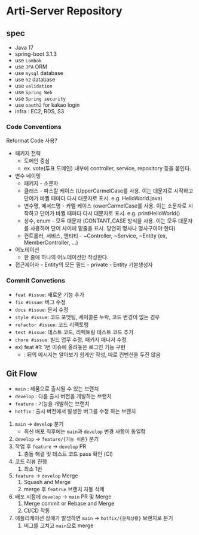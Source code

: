 # Arti-Server Repository

## spec
- Java 17
- spring-boot 3.1.3
- use `Lombok`
- use `JPA` ORM
- use `mysql` database
- use `h2` database
- use `validation`
- use `Spring Web`
- use `Spring security`
- use `oauth2` for kakao login
- infra : EC2, RDS, S3

### Code Conventions
Reformat Code 사용?
- 패키지 전략
    - 도메인 중심
    - ex. vote(투표 도메인) 내부에 controller, service, repository 등을 붙인다.
- 변수 네이밍
    - 패키지 - 소문자
    - 클래스 - 파스칼 케이스 (UpperCarmelCase를 사용. 이는 대문자로 시작하고 단어가 바뀔 때마다 다시 대문자로 표시. e.g. HelloWorld.java)
    - 변수명, 메서드명 - 카멜 케이스 (owerCarmelCase를 사용. 이는 소문자로 시작하고 단어가 바뀔 때마다 다시 대문자로 표시. e.g. printHelloWorld()
    - 상수, enum - 모두 대문자 (CONTANT_CASE 방식을 사용. 이는 모두 대문자를 사용하며 단어 사이에 밑줄을 표시. 당연히 명사나 명사구여야 한다)
    - 컨트롤러, 서비스, 엔티티 - ~Controller, ~Service, ~Entity (ex, MemberController, …)
- 어노테이션
    - 한 줄에 하나의 어노테이션만 작성한다.
- 접근제어자
      - Entity의 모든 필드 - private
      - Entity 기본생성자 

### Commit Convetions
- `feat #issue`: 새로운 기능 추가
- `fix #issue`: 버그 수정
- `docs #issue`: 문서 수정
- `style #issue`: 코드 포맷팅, 세미콜론 누락, 코드 변경이 없는 경우
- `refactor #issue`: 코드 리펙토링
- `test #issue`: 테스트 코드, 리펙토링 테스트 코드 추가
- `chore #issue`: 빌드 업무 수정, 패키지 매니저 수정
- ex) feat #1: 1번 이슈에 올려놓은 로그인 기능 구현
    - : 뒤의 메시지는 알아보기 쉽게만 작성, 따로 컨벤션을 두진 않음

## Git Flow
- `main` : 제품으로 출시될 수 있는 브랜치
- `develop` : 다음 출시 버전을 개발하는 브랜치
- `feature` : 기능을 개발하는 브랜치
- `hotfix` : 출시 버전에서 발생한 버그를 수정 하는 브랜치

1. `main` → `develop` 분기
    - 최신 배포 직후에는 `main`과 `develop` 변경 사항이 동일함
2. `develop` → `feature/{기능 이름}` 분기
3. 작업 후 `feature` → `develop` PR
    1. 충돌 해결 및 테스트 코드 pass 확인 (CI)
4. 코드 리뷰 진행
    1. 최소 1번
5. `feature` → `develop` Merge
    1. Squash and Merge
    2. merge 후 `featrue` 브랜치 자동 삭제
6. 배포 시점에 `develop` → `main`  PR 및 Merge
    1. Merge commit or Rebase and Merge
    2. CI/CD 작동
7. 애플리케이션 장애가 발생하면 `main` → `hotfix/{문제상황}` 브랜치로 분기
    1. 버그를 고치고 `main`으로 merge


